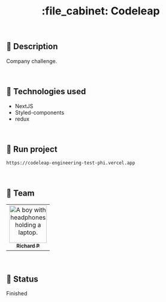 <h1 align="center">:file_cabinet: Codeleap</h1>

<br>

## :memo: Description
Company challenge.

<br>

## :wrench: Technologies used
* NextJS
* Styled-components
* redux

<br>

## :rocket: Run project
```
https://codeleap-engineering-test-phi.vercel.app
```

<br>

## :handshake: Team
<table>
  <tr>
    <td align="center">
      <a href="https://github.com/Richard-Passos">
        <img src="https://img.freepik.com/vetores-premium/desenho-de-desenho-animado-de-um-programador_29937-8176.jpg" width="100px;" alt="A boy with headphones holding a laptop."/><br>
        <sub>
          <b>Richard P</b>
        </sub>
      </a>
    </td>
  </tr>
</table>

<br>

## :dart: Status
Finished
